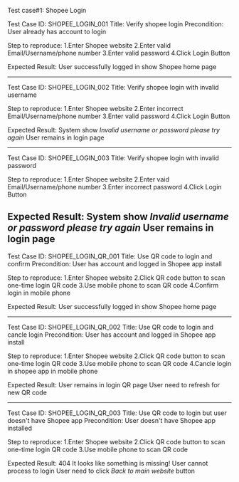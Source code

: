 Test case#1: Shopee Login

Test Case ID: SHOPEE_LOGIN_001
Title: Verify shopee login
Precondition: User already has account to login

Step to reproduce:
1.Enter Shopee website
2.Enter valid Email/Username/phone number
3.Enter valid password
4.Click Login Button

Expected Result:
User successfully logged in
show Shopee home page

---

Test Case ID: SHOPEE_LOGIN_002
Title: Verify shopee login with invalid username

Step to reproduce:
1.Enter Shopee website
2.Enter incorrect Email/Username/phone number
3.Enter valid password
4.Click Login Button

Expected Result:
System show *Invalid username or password please try again*
User remains in login page

---

Test Case ID: SHOPEE_LOGIN_003
Title: Verify shopee login with invalid password

Step to reproduce:
1.Enter Shopee website
2.Enter vaid Email/Username/phone number
3.Enter incorrect password
4.Click Login Button

Expected Result:
System show *Invalid username or password please try again*
User remains in login page
----------------------------------------------------------------------------------------------------------------------------------------------------------

Test Case ID: SHOPEE_LOGIN_QR_001
Title: Use QR code to login and confirm
Precondition: User has account and logged in Shopee app install

Step to reproduce:
1.Enter Shopee website
2.Click QR code button to scan one-time login QR code
3.Use mobile phone to scan QR code
4.Confirm login in mobile phone

Expected Result:
User successfully logged in
show Shopee home page

---

Test Case ID: SHOPEE_LOGIN_QR_002
Title: Use QR code to login and cancle login
Precondition: User has account and logged in Shopee app install

Step to reproduce:
1.Enter Shopee website
2.Click QR code button to scan one-time login QR code
3.Use mobile phone to scan QR code
4.Cancle login in shopee app in mobile phone

Expected Result:
User remains in login QR page
User need to refresh for new QR code

---

Test Case ID: SHOPEE_LOGIN_QR_003
Title: Use QR code to login but user doesn't have Shopee app
Precondition: User doesn't have Shopee app installed

Step to reproduce:
1.Enter Shopee website
2.Click QR code button to scan one-time login QR code
3.Use mobile phone to scan QR code

Expected Result:
404 It looks like something is missing!
User cannot process to login
User need to click *Back to main website* button



